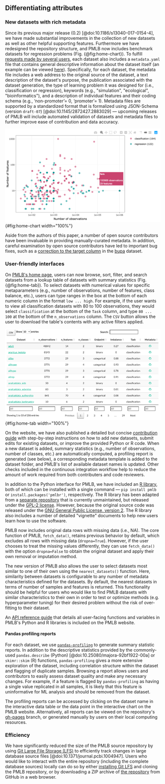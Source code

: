 ## Differentiating attributes

### New datasets with rich metadata

Since its previous major release (0.2) [@doi:10.1186/s13040-017-0154-4], we have made substantial improvements in the collection of new datasets as well as other helpful supporting features.
Furthermore we have redesigned the repository structure, and PMLB now includes benchmark datasets for regression problems (Fig. {@fig:home-chart}).
To fulfill [requests made by several users](https://github.com/EpistasisLab/penn-ml-benchmarks/issues/13), each dataset also includes a `metadata.yaml` file that contains general descriptive information about the dataset itself (an example can be viewed [here](https://github.com/EpistasisLab/penn-ml-benchmarks/blob/master/datasets/molecular_biology_promoters/metadata.yaml)).
Specifically, for each dataset, the metadata file includes a web address to the original source of the dataset, a text description of the dataset's purpose, the publication associated with the dataset generation, the type of learning problem it was designed for (i.e., classification or regression), keywords (e.g., "simulation", "ecological", "bioinformatics"), and a description of individual features and their coding schema (e.g., ‘non-promoter’= 0,  ‘promoter’= 1).
Metadata files are supported by a standardized format that is formalized using JSON-Schema (version `draft-07`) [@doi:10.1145/2872427.2883029] &mdash; upcoming releases of PMLB will include automated validation of datasets and metadata files to further improve ease of contribution and data accuracy.

![Characteristics of datasets in the PMLB collection](images/pmlb-home-chart.png){#fig:home-chart width="100%"}

Aside from the authors of this paper, a number of open source contributors have been invaluable in providing manually-curated metadata.
In addition, careful examination by open source contributors have led to important bug fixes, such as a [correction to the target column](https://github.com/EpistasisLab/penn-ml-benchmarks/issues/54) in the [bupa](https://github.com/EpistasisLab/penn-ml-benchmarks/tree/master/datasets/bupa) dataset.

### User-friendly interfaces

On [PMLB's home page](https://epistasislab.github.io/penn-ml-benchmarks/), users can now browse, sort, filter, and search datasets from a lookup table of datasets with summary statistics (Fig. {@fig:home-tab}).
To select datasets with numerical values for specific metaparameters (e.g., number of observations, number of features, class balance, etc.), users can type ranges in the box at the bottom of each numeric column in the format `low ... high`.
For example, if the user wants to view all classification datasets with 80 to 100 observations, they would select `classification` at the bottom of the `Task` column, and type `80 ... 100` at the bottom of the `n_observations` column.
The `CSV` button allows the user to download the table's contents with any active filters applied.

![Dataset summary statistics table, with advanced searching, filtering, and sorting features](images/pmlb-home-tab.png){#fig:home-tab width="100%"}

On the website, we have also published a detailed but concise [contribution guide](https://epistasislab.github.io/penn-ml-benchmarks/contributing.html) with step-by-step instructions on how to add new datasets, submit edits for existing datasets, or improve the provided Python or R code.
When a new dataset is added, summary statistics (e.g., number of observations, number of classes, etc.) are automatically computed, a profiling report is generated (see below), a corresponding metadata template is added to the dataset folder, and PMLB's list of available dataset names is updated.
Other checks included in the continuous integration workflow help to reduce the amount of work required from both contributers and code reviewers.

In addition to the Python interface for PMLB, we have included an [R library](https://github.com/EpistasisLab/pmlbr), both of which can be installed with a single command &mdash; `pip install pmlb` or `install.packages('pmlbr')`, respectively.
The R library has been adapted from a [separate repository](https://github.com/makeyourownmaker/pmlblite) that is currently unmaintained, but released under the [GPL-2 license](https://www.gnu.org/licenses/old-licenses/gpl-2.0.en.html).
However, because the original source code was released under the [GNU General Public License, version 2](https://www.gnu.org/licenses/old-licenses/gpl-2.0.en.html).
The R library also includes a number of detailed "vignette" documents to help new users learn how to use the software.

PMLB now includes original data rows with missing data (i.e., NA). 
The core function of PMLB, `fetch_data()`, retains previous behavior by default, which excludes all rows with missing data (`dropna=True`). 
However, if the user chooses to treat the missing values differently, they can use `fetch_data()` with the option `dropna=False` to obtain the original dataset and apply their own removal or imputation method.

The new version of PMLB also allows the user to select datasets most similar to one of their own using the `nearest_datasets()` function. 
Here, similarity between datasets is configurable to any number of metadata characteristics defined for the datasets. 
By default, the nearest datasets in terms of number of samples and features is returned. 
This functionality should be helpful for users who would like to find PMLB datasets with similar characteristics to their own in order to test or optimize methods (e.g. hyperparameter tuning) for their desired problem without the risk of over-fitting to their dataset. 

An [API reference guide](https://epistasislab.github.io/penn-ml-benchmarks/reference.html) that details all user-facing functions and variables in PMLB's Python and R libraries is included on the PMLB website.

#### Pandas profiling reports 

For each dataset, we use [`pandas-profiling`](https://pandas-profiling.github.io/pandas-profiling/) to generate summary statistic reports.
In addition to the descriptive statistics provided by the commonly-used `pandas.describe` (Python) [@doi:10.25080/majora-92bf1922-00a] or `skimr::skim` (R) functions, `pandas-profiling` gives a more extensive exploration of the dataset, including correlation structure within the dataset and flagging of duplicate samples.
Browsing a report allows users and contributors to easily assess dataset quality and make any necessary changes.
For example, if a feature is flagged by `pandas-profiling` as having a single value replicated in all samples, it is likely that this feature is uninformative for ML analysis and should be removed from the dataset.

The profiling reports can be accessed by clicking on the dataset name in the interactive data table or the data point in the interactive chart on the PMLB website.
Alternatively, all reports can be viewed on the repository's [gh-pages](https://github.com/EpistasisLab/penn-ml-benchmarks/tree/gh-pages/profile) branch, or generated manually by users on their local computing resources.

### Efficiency

We have significantly reduced the size of the PMLB source repository by using [Git Large File Storage (LFS)](https://git-lfs.github.com/) to efficiently track changes in large database source files [@doi:10.1371/journal.pcbi.1004947].
Users who would like to interact with the entire repository (including the complete database sources) locally can do so by either [installing Git LFS](https://git-lfs.github.com/) and cloning the PMLB repository, or by downloading a ZIP archive of [the repository](https://github.com/EpistasisLab/penn-ml-benchmarks) from GitHub in a web browser.
